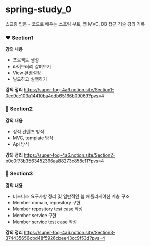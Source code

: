# spring-study_0
스프링 입문 - 코드로 배우는 스프링 부트, 웹 MVC, DB 접근 기술 강의 기록

### ❤️ Section1
**강의 내용**
- 프로젝트 생성
- 라이브러리 살펴보기
-  View 환경설정
- 빌드하고 실행하기

**강의 정리**
https://super-fog-4a6.notion.site/Section1-0ec9ec103a14410ba4ddb65166b09069?pvs=4

### 🧡 Section2
**강의 내용**
- 정적 컨텐츠 방식
- MVC, template 방식
- Api 방식

**강의 정리**
https://super-fog-4a6.notion.site/Section2-b0c0f73b3563452396aa88273c858c11?pvs=4

### 💛 Section3
**강의 내용**
- 비즈니스 요구사항 정리 및 일반적인 웹 애플리케이션 계층 구조
- Member domain, repository 구현
- Member repository test case 작성
- Member service 구현
- Member service test case 작성

**강의 정리**
https://super-fog-4a6.notion.site/Section3-374435656cbd48f5926cbee43cc9f53d?pvs=4
